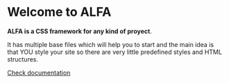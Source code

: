 # Welcome to ALFA
**ALFA is a CSS framework for any kind of proyect**.

It has multiple base files which will help you to start and the main idea is that YOU style your site so there are very little predefined styles and HTML structures.

[Check documentation](https://github.com/FAAREIA/ALFA/wiki)
